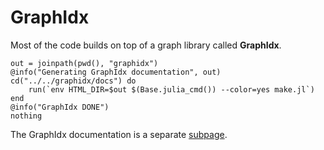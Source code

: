 GraphIdx
=======

Most of the code builds on top of a graph library called **GraphIdx**.

```@eval
out = joinpath(pwd(), "graphidx")
@info("Generating GraphIdx documentation", out)
cd("../../graphidx/docs") do
    run(`env HTML_DIR=$out $(Base.julia_cmd()) --color=yes make.jl`)
end
@info("GraphIdx DONE")
nothing
```

The GraphIdx documentation is a separate [subpage](graphidx/index.html).
